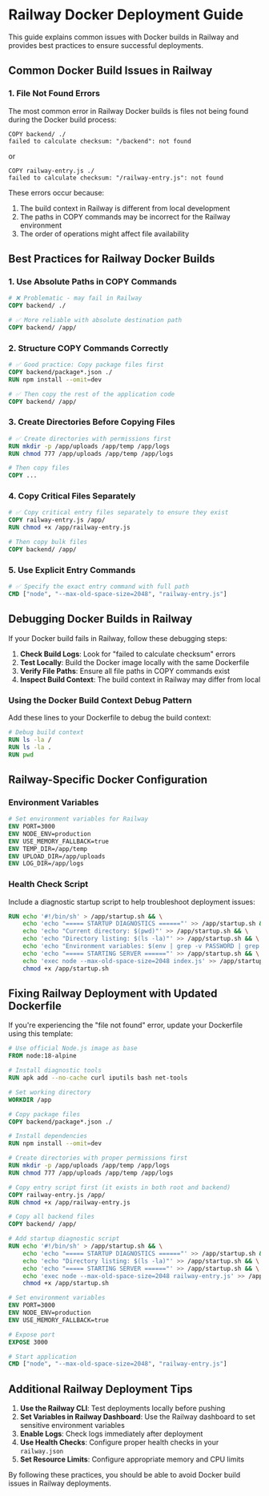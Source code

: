# Railway Docker Deployment Guide

This guide explains common issues with Docker builds in Railway and provides best practices to ensure successful deployments.

## Common Docker Build Issues in Railway

### 1. File Not Found Errors

The most common error in Railway Docker builds is files not being found during the Docker build process:

```
COPY backend/ ./
failed to calculate checksum: "/backend": not found
```

or

```
COPY railway-entry.js ./
failed to calculate checksum: "/railway-entry.js": not found
```

These errors occur because:
1. The build context in Railway is different from local development
2. The paths in COPY commands may be incorrect for the Railway environment
3. The order of operations might affect file availability

## Best Practices for Railway Docker Builds

### 1. Use Absolute Paths in COPY Commands

```dockerfile
# ❌ Problematic - may fail in Railway
COPY backend/ ./

# ✅ More reliable with absolute destination path
COPY backend/ /app/
```

### 2. Structure COPY Commands Correctly

```dockerfile
# ✅ Good practice: Copy package files first
COPY backend/package*.json ./
RUN npm install --omit=dev

# ✅ Then copy the rest of the application code
COPY backend/ /app/
```

### 3. Create Directories Before Copying Files

```dockerfile
# ✅ Create directories with permissions first
RUN mkdir -p /app/uploads /app/temp /app/logs
RUN chmod 777 /app/uploads /app/temp /app/logs

# Then copy files
COPY ... 
```

### 4. Copy Critical Files Separately

```dockerfile
# ✅ Copy critical entry files separately to ensure they exist
COPY railway-entry.js /app/
RUN chmod +x /app/railway-entry.js

# Then copy bulk files
COPY backend/ /app/
```

### 5. Use Explicit Entry Commands

```dockerfile
# ✅ Specify the exact entry command with full path
CMD ["node", "--max-old-space-size=2048", "railway-entry.js"]
```

## Debugging Docker Builds in Railway

If your Docker build fails in Railway, follow these debugging steps:

1. **Check Build Logs**: Look for "failed to calculate checksum" errors
2. **Test Locally**: Build the Docker image locally with the same Dockerfile
3. **Verify File Paths**: Ensure all file paths in COPY commands exist
4. **Inspect Build Context**: The build context in Railway may differ from local

### Using the Docker Build Context Debug Pattern

Add these lines to your Dockerfile to debug the build context:

```dockerfile
# Debug build context
RUN ls -la /
RUN ls -la .
RUN pwd
```

## Railway-Specific Docker Configuration

### Environment Variables

```dockerfile
# Set environment variables for Railway
ENV PORT=3000
ENV NODE_ENV=production
ENV USE_MEMORY_FALLBACK=true
ENV TEMP_DIR=/app/temp
ENV UPLOAD_DIR=/app/uploads
ENV LOG_DIR=/app/logs
```

### Health Check Script

Include a diagnostic startup script to help troubleshoot deployment issues:

```dockerfile
RUN echo '#!/bin/sh' > /app/startup.sh && \
    echo 'echo "===== STARTUP DIAGNOSTICS ======"' >> /app/startup.sh && \
    echo 'echo "Current directory: $(pwd)"' >> /app/startup.sh && \
    echo 'echo "Directory listing: $(ls -la)"' >> /app/startup.sh && \
    echo 'echo "Environment variables: $(env | grep -v PASSWORD | grep -v SECRET | sort)"' >> /app/startup.sh && \
    echo 'echo "===== STARTING SERVER ======"' >> /app/startup.sh && \
    echo 'exec node --max-old-space-size=2048 index.js' >> /app/startup.sh && \
    chmod +x /app/startup.sh
```

## Fixing Railway Deployment with Updated Dockerfile

If you're experiencing the "file not found" error, update your Dockerfile using this template:

```dockerfile
# Use official Node.js image as base
FROM node:18-alpine

# Install diagnostic tools
RUN apk add --no-cache curl iputils bash net-tools

# Set working directory
WORKDIR /app

# Copy package files 
COPY backend/package*.json ./

# Install dependencies
RUN npm install --omit=dev

# Create directories with proper permissions first
RUN mkdir -p /app/uploads /app/temp /app/logs
RUN chmod 777 /app/uploads /app/temp /app/logs

# Copy entry script first (it exists in both root and backend)
COPY railway-entry.js /app/
RUN chmod +x /app/railway-entry.js

# Copy all backend files
COPY backend/ /app/

# Add startup diagnostic script
RUN echo '#!/bin/sh' > /app/startup.sh && \
    echo 'echo "===== STARTUP DIAGNOSTICS ======"' >> /app/startup.sh && \
    echo 'echo "Directory listing: $(ls -la)"' >> /app/startup.sh && \
    echo 'echo "===== STARTING SERVER ======"' >> /app/startup.sh && \
    echo 'exec node --max-old-space-size=2048 railway-entry.js' >> /app/startup.sh && \
    chmod +x /app/startup.sh

# Set environment variables
ENV PORT=3000
ENV NODE_ENV=production
ENV USE_MEMORY_FALLBACK=true

# Expose port
EXPOSE 3000

# Start application
CMD ["node", "--max-old-space-size=2048", "railway-entry.js"]
```

## Additional Railway Deployment Tips

1. **Use the Railway CLI**: Test deployments locally before pushing
2. **Set Variables in Railway Dashboard**: Use the Railway dashboard to set sensitive environment variables
3. **Enable Logs**: Check logs immediately after deployment
4. **Use Health Checks**: Configure proper health checks in your `railway.json`
5. **Set Resource Limits**: Configure appropriate memory and CPU limits

By following these practices, you should be able to avoid Docker build issues in Railway deployments.